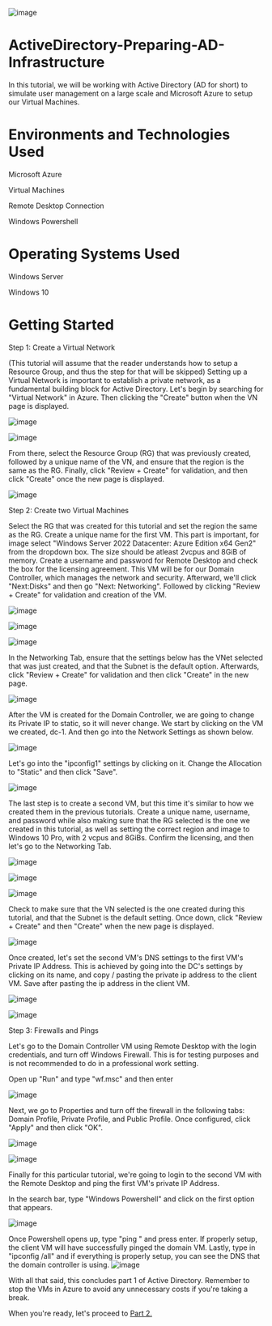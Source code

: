 ![image](https://github.com/user-attachments/assets/e8da396e-164f-45d2-8c97-7492cf4599a5)


# ActiveDirectory-Preparing-AD-Infrastructure

In this tutorial, we will be working with Active Directory (AD for short) to simulate user management on a large scale and Microsoft Azure to setup our Virtual Machines.

# Environments and Technologies Used
Microsoft Azure

Virtual Machines

Remote Desktop Connection

Windows Powershell

# Operating Systems Used
Windows Server

Windows 10

# Getting Started

Step 1: Create a Virtual Network

(This tutorial will assume that the reader understands how to setup a Resource Group, and thus the step for that will be skipped)
Setting up a Virtual Network is important to establish a private network, as a fundamental building block for Active Directory. Let's begin by searching for "Virtual Network" in Azure. Then clicking the "Create" button when the VN page is displayed.

![image](https://github.com/user-attachments/assets/d381a280-09a9-455a-bf95-c1836e3be695)

![image](https://github.com/user-attachments/assets/4a79055d-d94e-45f9-ac07-ca0513d57344)

From there, select the Resource Group (RG) that was previously created, followed by a unique name of the VN, and ensure that the region is the same as the RG. Finally, click "Review + Create" for validation, and then click "Create" once the new page is displayed.

![image](https://github.com/user-attachments/assets/d521f28e-8a70-4b1c-9975-0bba26ac771c)


Step 2: Create two Virtual Machines

Select the RG that was created for this tutorial and set the region the same as the RG. Create a unique name for the first VM. This part is important, for image select "Windows Server 2022 Datacenter: Azure Edition x64 Gen2" from the dropdown box. The size should be atleast 2vcpus and 8GiB of memory. Create a username and password for Remote Desktop and check the box for the licensing agreement. This VM will be for our Domain Controller, which manages the network and security. Afterward, we'll click "Next:Disks" and then go "Next: Networking". Followed by clicking "Review + Create" for validation and creation of the VM.

![image](https://github.com/user-attachments/assets/004fe066-7532-47b5-bc06-ddc1b0aed050)

![image](https://github.com/user-attachments/assets/19f3034c-f287-4a2c-901f-cf9de5541ee8)

![image](https://github.com/user-attachments/assets/a9a8a750-1a82-4f86-9687-19aa1245e850)




In the Networking  Tab, ensure that the settings below has the VNet selected that was just created, and that the Subnet is the default option. Afterwards, click "Review + Create" for validation and then click "Create" in the new page.

![image](https://github.com/user-attachments/assets/67455119-9698-4a40-86eb-010de0232088)


After the VM is created for the Domain Controller, we are going to change its Private IP to static, so it will never change. We start by clicking on the VM we created, dc-1. And then go into the Network Settings as shown below.

![image](https://github.com/user-attachments/assets/86b7d25c-e73b-42b1-ac11-f0901e98be5f)

Let's go into the "ipconfig1" settings by clicking on it. Change the Allocation to "Static" and then click "Save".

![image](https://github.com/user-attachments/assets/5bc68313-5e9b-4a61-8be5-585ea3b46de2)

The last step is to create a second VM, but this time it's similar to how we created them in the previous tutorials. Create a unique name, username, and password while also making sure that the RG selected is the one we created in this tutorial, as well as setting the correct region and image to Windows 10 Pro, with 2 vcpus and 8GiBs. Confirm the licensing, and then let's go to the Networking Tab.

![image](https://github.com/user-attachments/assets/df718a59-9f9f-4e00-9f26-e8c6faa4c503)

![image](https://github.com/user-attachments/assets/eca76468-1d6e-4445-910b-1c6b03f63716)

![image](https://github.com/user-attachments/assets/67620360-2e44-4ac5-b0f7-b20520e31fed)

Check to make sure that the VN selected is the one created during this tutorial, and that the Subnet is the default setting. Once down, click "Review + Create" and then "Create" when the new page is displayed.

![image](https://github.com/user-attachments/assets/ec4c3f82-5ded-48ec-bbdd-cccf093ee440)

Once created, let's set the second VM's DNS settings to the first VM's Private IP Address. This is achieved by going into the DC's settings by clicking on its name, and copy / pasting the private ip address to the client VM. Save after pasting the ip address in the client VM.

![image](https://github.com/user-attachments/assets/3f8e58ef-318a-4978-85c4-95140372723b)

![image](https://github.com/user-attachments/assets/33a04b82-fbf1-467e-bffc-d86df74dd1b3)

Step 3: Firewalls and Pings

Let's go to the Domain Controller VM using Remote Desktop with the login credentials, and turn off Windows Firewall. This is for testing purposes and is not recommended to do in a professional work setting.

Open up "Run" and type "wf.msc" and then enter

![image](https://github.com/user-attachments/assets/e30e1091-7e35-47c9-a81a-5174f00a3b1c)

Next, we go to Properties and turn off the firewall in the following tabs: Domain Profile, Private Profile, and Public Profile. Once configured, click "Apply" and then click "OK".

![image](https://github.com/user-attachments/assets/3261ab98-d563-4820-a7fc-75633ded6fbc)

![image](https://github.com/user-attachments/assets/0a3a2d01-2290-4396-9307-95e69883705b)

Finally for this particular tutorial, we're going to login to the second VM with the Remote Desktop and ping the first VM's private IP Address.

In the search bar, type "Windows Powershell" and click on the first option that appears.

![image](https://github.com/user-attachments/assets/1c9d0adc-1f92-4c62-8d3b-67bb58829fee)

Once Powershell opens up, type "ping <private ip address>" and press enter. If properly setup, the client VM will have successfully pinged the domain VM. Lastly, type in "ipconfig /all" and if everything is properly setup, you can see the DNS that the domain controller is using.
![image](https://github.com/user-attachments/assets/10d81c57-d3d2-40e8-86a9-f3fa6a361514)


With all that said, this concludes part 1 of Active Directory. Remember to stop the VMs in Azure to avoid any unnecessary costs if you're taking a break.

When you're ready, let's proceed to <a href="https://github.com/khalil-poole/ActiveDirectory-Deployment">Part 2.</a>



